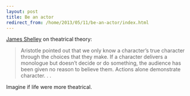 ```yaml
---
layout: post
title: Be an actor
redirect_from: /home/2013/05/11/be-an-actor/index.html
---
```

<p><a href="http://jamesshelley.net/2013/05/choice/">James Shelley</a> on theatrical theory:</p>

<blockquote>
  <p>Aristotle pointed out that we only know a character’s true character through the choices that they make. If a character delivers a monologue but doesn’t decide or do something, the audience has been given no reason to believe them. Actions alone demonstrate character. . .</p>
</blockquote>

<p>Imagine if life were more theatrical.</p>
